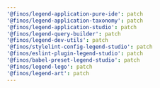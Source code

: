 ```yaml
---
'@finos/legend-application-pure-ide': patch
'@finos/legend-application-taxonomy': patch
'@finos/legend-application-studio': patch
'@finos/legend-query-builder': patch
'@finos/legend-dev-utils': patch
'@finos/stylelint-config-legend-studio': patch
'@finos/eslint-plugin-legend-studio': patch
'@finos/babel-preset-legend-studio': patch
'@finos/legend-lego': patch
'@finos/legend-art': patch
---
```


